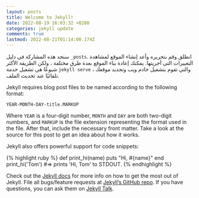 ```yaml
---
layout: posts
title: Welcome to Jekyll!
date: 2022-08-19 16:03:32 +0200
categories: jekyll update
comments: true
lastmod: 2022-08-21T01:14:00.174Z
---
```

ستجد هذه المشاركة في دليل `_posts`. انطلق وقم بتحريره وأعد إنشاء الموقع لمشاهدة التغييرات التي أجريتها. يمكنك إعادة بناء الموقع بعدة طرق مختلفة ، ولكن الطريقة الأكثر شيوعًا هي تشغيل خدمة `jekyll serve` ، والتي تقوم بتشغيل خادم ويب وتجديد موقعك تلقائيًا عند تحديث الملف.

Jekyll requires blog post files to be named according to the following format:

`YEAR-MONTH-DAY-title.MARKUP`

Where `YEAR` is a four-digit number, `MONTH` and `DAY` are both two-digit numbers, and `MARKUP` is the file extension representing the format used in the file. After that, include the necessary front matter. Take a look at the source for this post to get an idea about how it works.

Jekyll also offers powerful support for code snippets:

{% highlight ruby %}
def print_hi(name)
  puts "Hi, #{name}"
end
print_hi('Tom')
#=> prints 'Hi, Tom' to STDOUT.
{% endhighlight %}

Check out the [Jekyll docs][jekyll-docs] for more info on how to get the most out of Jekyll. File all bugs/feature requests at [Jekyll’s GitHub repo][jekyll-gh]. If you have questions, you can ask them on [Jekyll Talk][jekyll-talk].

[jekyll-docs]: https://jekyllrb.com/docs/home
[jekyll-gh]:   https://github.com/jekyll/jekyll
[jekyll-talk]: https://talk.jekyllrb.com/
